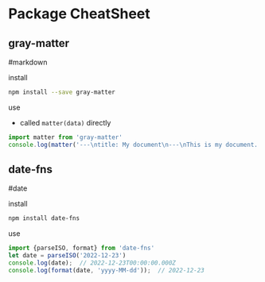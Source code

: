 # Package CheatSheet

## gray-matter

#markdown

install

```bash
npm install --save gray-matter
```

use

- called `matter(data)` directly

```js
import matter from 'gray-matter'
console.log(matter('---\ntitle: My document\n---\nThis is my document.'));
```

## date-fns

#date

install

```bash
npm install date-fns
```

use

```js
import {parseISO, format} from 'date-fns'
let date = parseISO('2022-12-23')
console.log(date);  // 2022-12-23T00:00:00.000Z
console.log(format(date, 'yyyy-MM-dd'));  // 2022-12-23
```